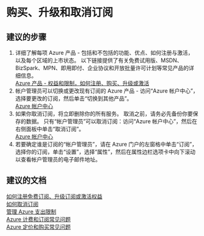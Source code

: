 <properties
    pageTitle="购买、升级和取消订阅"
    description="购买、升级和取消订阅"
    service="azure-subscription-management"
    resource="subscription-management"
    authors="aashu"
    displayOrder=""
    selfHelpType="generic"
    supportTopicIds="32454931"
    resourceTags=""
    productPesIds="15660"
    cloudEnvironments="public"
/>


# 购买、升级和取消订阅

## **建议的步骤**
1. 详细了解每项 Azure 产品 - 包括和不包括的功能、优点、如何注册与激活，以及每个区域的上市状态。 以下链接提供了有关免费试用版、MSDN、BizSpark、MPN、即用即付、企业协议和开放批量许可计划等常见产品的详细信息。<br>
[Azure 产品 - 权益和限制，如何注册、购买、升级或激活](https://azure.microsoft.com/documentation/articles/billing-buy-sign-up-azure-subscription/)
2. 帐户管理员可以切换或更改现有订阅的 Azure 产品 - 访问“Azure 帐户中心”，选择要更改的订阅，然后单击“切换到其他产品”。<br>
[Azure 帐户中心](https://account.windowsazure.com/Subscriptions)
3. 如果你取消订阅，将立即删除你的所有服务。 取消之前，请务必先备份你要保存的数据。 只有“帐户管理员”可以取消订阅：访问“Azure 帐户中心”，然后在右侧面板中单击“取消订阅”。<br>
[Azure 帐户中心](https://account.windowsazure.com/Subscriptions)
4. 若要确定谁是订阅的“帐户管理员”，请在 Azure 门户的左窗格中单击“订阅”，选择你的订阅，单击“设置”，选择“属性”，然后在属性边栏选项卡中向下滚动以查看帐户管理员的电子邮件地址。

## **建议的文档**
[如何注册免费订阅、升级订阅或激活权益](https://azure.microsoft.com/documentation/articles/billing-buy-sign-up-azure-subscription/)<br>
[如何取消订阅](https://azure.microsoft.com/documentation/articles/billing-how-to-cancel-azure-subscription/)<br>
[管理 Azure 支出限制](https://azure.microsoft.com/pricing/spending-limits/)<br>
[Azure 计费和订阅常见问题](https://azure.microsoft.com/documentation/articles/billing-subscription-faq/)<br>
[Azure 定价和购买常见问题](https://azure.microsoft.com/pricing/faq/)<br>



<!--HONumber=Jul16_HO4-->


